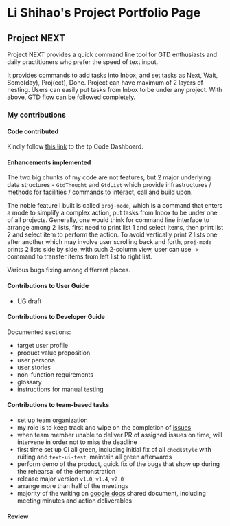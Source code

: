 # Li Shihao's Project Portfolio Page

## Project NEXT
Project NEXT provides a quick command line tool for GTD enthusiasts and daily practitioners who prefer the speed of text input.

It provides commands to add tasks into Inbox, and set tasks as Next, Wait, Some(day), Proj(ect), Done. Project can have maximum of 2 layers of nesting. Users can easily put tasks from Inbox to be under any project. With above, GTD flow can be followed completely.

### My contributions 

#### Code contributed 
Kindly follow [this link](https://nus-tic4001-ay2122s1.github.io/tp-dashboard/?search=&sort=groupTitle&sortWithin=title&timeframe=commit&mergegroup=&groupSelect=groupByRepos&breakdown=true&checkedFileTypes=docs~functional-code~test-code~other&since=2021-09-17&tabOpen=true&tabType=authorship&tabAuthor=l-shihao&tabRepo=AY2122S1-TIC4001-F18-3%2Ftp%5Bmaster%5D&authorshipIsMergeGroup=false&authorshipFileTypes=docs~functional-code~test-code&authorshipIsBinaryFileTypeChecked=false) to the tp Code Dashboard.

#### Enhancements implemented 
The two big chunks of my code are not features, but 2 major underlying data structures - `GtdThought` and `GtdList` which provide infrastructures / methods for facilities / commands to interact, call and build upon.

The noble feature I built is called `proj-mode`, which is a command that enters a mode to simplify a complex action, put tasks from Inbox to be under one of all projects. Generally, one would think for command line interface to arrange among 2 lists, first need to print list 1 and select items, then print list 2 and select item to perform the action. To avoid vertically print 2 lists one after another which may involve user scrolling back and forth, `proj-mode` prints 2 lists side by side, with such 2-column view, user can use `->` command to transfer items from left list to right list.

Various bugs fixing among different places.

#### Contributions to User Guide
- UG draft


#### Contributions to Developer Guide
Documented sections:
- target user profile
- product value proposition
- user persona
- user stories
- non-function requirements
- glossary
- instructions for manual testing

#### Contributions to team-based tasks
+ set up team organization 
+ my role is to keep track and wipe on the completion of [issues](https://github.com/AY2122S1-TIC4001-F18-3/tp/issues?q=is%3Aissue+is%3Aclosed)
+ when team member unable to deliver PR of assigned issues on time, will intervene in order not to miss the deadline
+ first time set up CI all green, including initial fix of all `checkstyle` with ruiting and `text-ui-test`, maintain all green afterwards
+ perform demo of the product, quick fix of the bugs that show up during the rehearsal of the demonstration
+ release major version `v1.0`, `v1.4`, `v2.0`
+ arrange more than half of the meetings
+ majority of the writing on [google docs](https://docs.google.com/document/d/1VIJ82_uYj_6vg6yAU3R6hSfGvMCJIGGmnv1DLWzPNLA/edit?usp=sharing) shared document, including meeting minutes and action deliverables


#### Review